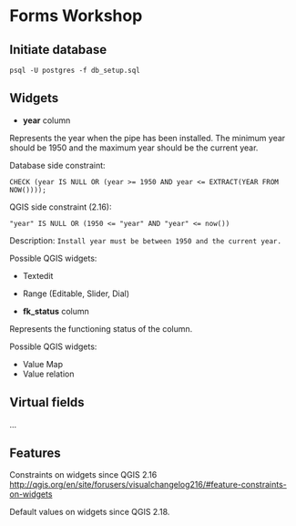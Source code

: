 Forms Workshop
==============

Initiate database
-----------------

``psql -U postgres -f db_setup.sql``

Widgets
-------

- **year** column

 Represents the year when the pipe has been installed.
 The minimum year should be 1950 and the maximum year should
 be the current year.

 Database side constraint:

 ``CHECK (year IS NULL OR (year >= 1950 AND year <= EXTRACT(YEAR FROM NOW())));``

 QGIS side constraint (2.16):

 ``"year" IS NULL OR (1950 <= "year" AND "year" <= now())``

 Description: ``Install year must be between 1950 and the current year.``

 Possible QGIS widgets:

 - Textedit 
 - Range (Editable, Slider, Dial)

- **fk_status** column

 Represents the functioning status of the column.
 
 Possible QGIS widgets:

 - Value Map
 - Value relation

Virtual fields
--------------

... 

Features
--------

Constraints on widgets since QGIS 2.16
http://qgis.org/en/site/forusers/visualchangelog216/#feature-constraints-on-widgets

Default values on widgets since QGIS 2.18.

